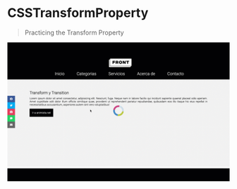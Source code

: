 # CSSTransformProperty

> Practicing the Transform Property

![This is an image](https://github.com/celfiew/CSSTransformProperty/blob/main/referenciaAcrtividad.gif)
